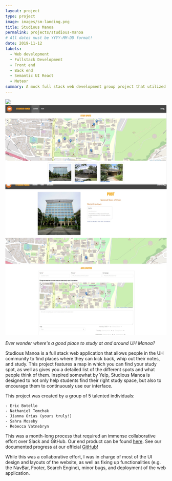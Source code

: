 ```yaml
---
layout: project
type: project
image: images/sm-landing.png
title: Studious Manoa
permalink: projects/studious-manoa
# All dates must be YYYY-MM-DD format!
date: 2019-11-12
labels:
  - Web development
  - Fullstack Development
  - Front end
  - Back end
  - Semantic UI React
  - Meteor
summary: A mock full stack web development group project that utilized Semantic UI React and Meteor to show the numerous study places at UH.
---
```


<div class="ui medium rounded images">
  <img class="ui image" src="../images/sm-landing.png">
  <img class="ui image" src="../images/location.jpg">
  <img class="ui image" src="../images/locationindi.jpg">
  <img class="ui image" src="../images/addlocation.jpg">
</div>

*Ever wonder where's a good place to study at and around UH Manoa?*

Studious Manoa is a full stack web application that allows people in the UH community to find places where
they can kick back, whip out their notes, and study. This project features a map in which you can find your 
study spot, as well as gives you a detailed list of the different spots and what people think of them. Inspired
somewhat by Yelp, Studious Manoa is designed to not only help students find their right study space, but also
to encourage them to continuously use our interface.

This project was created by a group of 5 talented individuals: 

    - Eric Botello
    - Nathaniel Tomchak
    - Jianna Orias (yours truly!)
    - Sahra Moseby
    - Rebecca Vatnebryn
 
 This was a month-long process that required an immense collaborative effort over Slack and GitHub. Our end product
 can be found [here](http://studious.toomanyco.ws/). See our documented progress at our official [GitHub](https://studious-manoa.github.io/)!
 
While this was a collaborative effort, I was in charge of most of the UI design and layouts of the website, as well as
fixing up functionalities (e.g. the NavBar, Footer, Search Engine), minor bugs, and deployment of the web application. 
